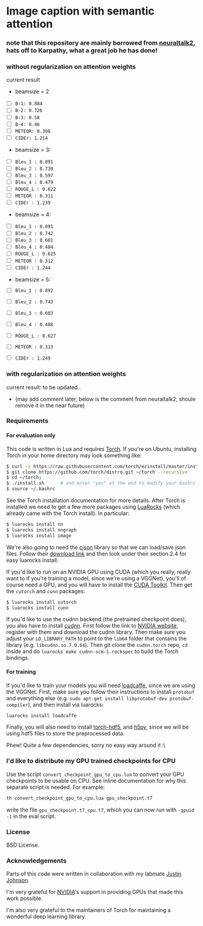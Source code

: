 
# Image caption with semantic attention 
### note that this repository are mainly borrowed from [neuraltalk2](https://github.com/karpathy/neuraltalk2), hats off to Karpathy, what a great job he has done!
### without regularization on attention weights
current result
* beamsize = 2
* [ ]    `B-1: 0.884`
* [ ]    `B-2: 0.726`
* [ ]    `B-3: 0.58`
* [ ]    `B-4: 0.46`
* [ ]    `METEOR: 0.308`
* [ ]    `CIDEr: 1.214`
* beamsize = 3: 
* [ ] `Bleu_1 : 0.891`
* [ ] `Bleu_2 : 0.739`
* [ ] `Bleu_3 : 0.597`
* [ ] `Bleu_4 : 0.479`
* [ ] `ROUGE_L : 0.622`
* [ ] `METEOR : 0.311`
* [ ] `CIDEr : 1.239`
* beamsize = 4: 
* [ ]  `Bleu_1 : 0.891`
* [ ]  `Bleu_2 : 0.742`
* [ ]  `Bleu_3 : 0.601`
* [ ]  `Bleu_4 : 0.484`
* [ ]  `ROUGE_L : 0.625`
* [ ]  `METEOR : 0.312`
* [ ]  `CIDEr : 1.244`
* beamsize = 5: 
* [ ] `Bleu_1 : 0.892`
* [ ] `Bleu_2 : 0.743`
* [ ] `Bleu_3 : 0.603`
* [ ] `Bleu_4 : 0.488`
* [ ] `ROUGE_L : 0.627`
* [ ] `METEOR : 0.313`
* [ ] `CIDEr : 1.249`




### with regularization on attention weights
current result: to be updated..
* (may add comment later, below is the comment from neuraltalk2, shoule remove it in the near future)



### Requirements


#### For evaluation only

This code is written in Lua and requires [Torch](http://torch.ch/). If you're on Ubuntu, installing Torch in your home directory may look something like: 

```bash
$ curl -s https://raw.githubusercontent.com/torch/ezinstall/master/install-deps | bash
$ git clone https://github.com/torch/distro.git ~/torch --recursive
$ cd ~/torch; 
$ ./install.sh      # and enter "yes" at the end to modify your bashrc
$ source ~/.bashrc
```

See the Torch installation documentation for more details. After Torch is installed we need to get a few more packages using [LuaRocks](https://luarocks.org/) (which already came with the Torch install). In particular:

```bash
$ luarocks install nn
$ luarocks install nngraph 
$ luarocks install image 
```

We're also going to need the [cjson](http://www.kyne.com.au/~mark/software/lua-cjson-manual.html) library so that we can load/save json files. Follow their [download link](http://www.kyne.com.au/~mark/software/lua-cjson.php) and then look under their section 2.4 for easy luarocks install.

If you'd like to run on an NVIDIA GPU using CUDA (which you really, really want to if you're training a model, since we're using a VGGNet), you'll of course need a GPU, and you will have to install the [CUDA Toolkit](https://developer.nvidia.com/cuda-toolkit). Then get the `cutorch` and `cunn` packages:

```bash
$ luarocks install cutorch
$ luarocks install cunn
```

If you'd like to use the cudnn backend (the pretrained checkpoint does), you also have to install [cudnn](https://github.com/soumith/cudnn.torch). First follow the link to [NVIDIA website](https://developer.nvidia.com/cuDNN), register with them and download the cudnn library. Then make sure you adjust your `LD_LIBRARY_PATH` to point to the `lib64` folder that contains the library (e.g. `libcudnn.so.7.0.64`). Then git clone the `cudnn.torch` repo, `cd` inside and do `luarocks make cudnn-scm-1.rockspec` to build the Torch bindings.

#### For training

If you'd like to train your models you will need [loadcaffe](https://github.com/szagoruyko/loadcaffe), since we are using the VGGNet. First, make sure you follow their instructions to install `protobuf` and everything else (e.g. `sudo apt-get install libprotobuf-dev protobuf-compiler`), and then install via luarocks:

```bash
luarocks install loadcaffe
```

Finally, you will also need to install [torch-hdf5](https://github.com/deepmind/torch-hdf5), and [h5py](http://www.h5py.org/), since we will be using hdf5 files to store the preprocessed data.

Phew! Quite a few dependencies, sorry no easy way around it :\

### I'd like to distribute my GPU trained checkpoints for CPU

Use the script `convert_checkpoint_gpu_to_cpu.lua` to convert your GPU checkpoints to be usable on CPU. See inline documentation for why this separate script is needed. For example:

```bash
th convert_checkpoint_gpu_to_cpu.lua gpu_checkpoint.t7
```

write the file `gpu_checkpoint.t7_cpu.t7`, which you can now run with `-gpuid -1` in the eval script.

### License

BSD License.

### Acknowledgements

Parts of this code were written in collaboration with my labmate [Justin Johnson](http://cs.stanford.edu/people/jcjohns/). 

I'm very grateful for [NVIDIA](https://developer.nvidia.com/deep-learning)'s support in providing GPUs that made this work possible.

I'm also very grateful to the maintainers of Torch for maintaining a wonderful deep learning library.
